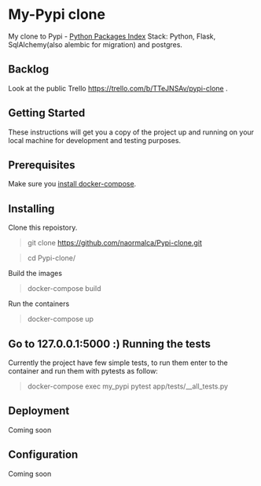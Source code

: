 My-Pypi clone
===
My clone to Pypi - [Python Packages Index](https://pypi.org/) 
Stack: Python, Flask, SqlAlchemy(also alembic for migration) and postgres.


Backlog
---
Look at the public Trello https://trello.com/b/TTeJNSAv/pypi-clone .

Getting Started
---
These instructions will get you a copy of the project up and running on your local machine for development and testing purposes.

Prerequisites
---
Make sure you [install docker-compose](https://docs.docker.com/compose/install/).

Installing
---
Clone this repoistory.
> git clone https://github.com/naormalca/Pypi-clone.git

> cd Pypi-clone/

Build the images
> docker-compose build

Run the containers

> docker-compose up

Go to 127.0.0.1:5000 :)
Running the tests
---
Currently the project have few simple tests, to run them enter to the container and run them with pytests as follow:
> docker-compose exec my_pypi pytest app/tests/__all_tests.py

Deployment
---
Coming soon

Configuration
---
Coming soon
